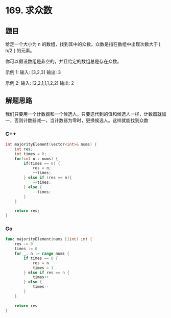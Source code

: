 # 169. 求众数

## 题目
给定一个大小为 n 的数组，找到其中的众数。众数是指在数组中出现次数大于 ⌊ n/2 ⌋ 的元素。

你可以假设数组是非空的，并且给定的数组总是存在众数。

示例 1:
输入: [3,2,3]
输出: 3

示例 2:
输入: [2,2,1,1,1,2,2]
输出: 2


## 解题思路
我们只要用一个计数器和一个候选人，只要迭代到的值和候选人一样，计数器就加一，否则计数器减一，当计数器为零时，更换候选人。这样就能找到众数

### C++
```cpp
int majorityElement(vector<int>& nums) {
    int res;
    int times = 0;
    for(int n : nums) {
        if(times == 0) {
            res = n;
            ++times;
        } else if (res == n){
            ++times;
        } else {
            --times;
        }
    }
    
    return res;
}
```

### Go
```go
func majorityElement(nums []int) int {
    res := 0
    times := 0
    for _, n := range nums {
        if times == 0 {
            res = n
            times = 1
        } else if res == n {
            times++
        } else {
            times--
        }
    }
    
    return res
}
```